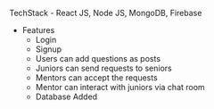 TechStack - React JS, Node JS, MongoDB, Firebase 

- Features
    - Login 
    - Signup
    - Users can add questions as posts
    - Juniors can send requests to seniors
    - Mentors can accept the requests
    - Mentor can interact with juniors via chat room
    - Database Added

    